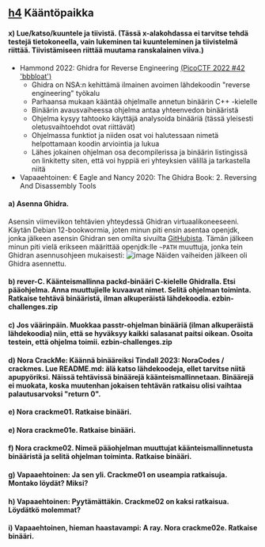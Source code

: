 ## [h4](https://terokarvinen.com/application-hacking/#:~:text=tai%20kirjaston%20toteutusta.-,h4,-K%C3%A4%C3%A4nt%C3%B6paikka) Kääntöpaikka


#### x) Lue/katso/kuuntele ja tiivistä. (Tässä x-alakohdassa ei tarvitse tehdä testejä tietokoneella, vain lukeminen tai kuunteleminen ja tiivistelmä riittää. Tiivistämiseen riittää muutama ranskalainen viiva.)
- Hammond 2022: Ghidra for Reverse Engineering [(PicoCTF 2022 #42 'bbbloat')](https://www.youtube.com/watch?v=oTD_ki86c9I)
  - Ghidra on NSA:n kehittämä ilmainen avoimen lähdekoodin "reverse engineering" työkalu
  - Parhaansa mukaan kääntää ohjelmalle annetun binäärin C++ -kielelle
  - Binäärin avausvaiheessa ohjelma antaa yhteenvedon binääristä
  - Ohjelma kysyy tahtooko käyttäjä analysoida binääriä (tässä yleisesti oletusvaihtoehdot ovat riittävät)
  - Ohjelmassa funktiot ja niiden osat voi halutessaan nimetä helpottamaan koodin arviointia ja lukua
  - Lähes jokainen ohjelman osa decompilerissa ja binäärin listingissä on linkitetty siten, että voi hyppiä eri yhteyksien välillä ja tarkastella niitä
- Vapaaehtoinen: € Eagle and Nancy 2020: The Ghidra Book: 2. Reversing And Disassembly Tools


#### a) Asenna Ghidra.

Asensin viimeviikon tehtävien yhteydessä Ghidran virtuaalikoneeseeni. Käytän Debian 12-bookwormia, joten minun piti ensin asentaa openjdk, jonka jälkeen asensin Ghidran sen omilta sivuilta [GitHubista](https://github.com/NationalSecurityAgency/ghidra/releases). Tämän jälkeen minun piti vielä erikseen määrittää openjdk:lle `~PATH` muuttuja, jonka tein Ghidran asennusohjeen mukaisesti:
![image](https://github.com/user-attachments/assets/151b0142-fbe5-4a58-a55f-fd9afed388d1)
Näiden vaiheiden jälkeen oli Ghidra asennettu.

#### b) rever-C. Käänteismallinna packd-binääri C-kielelle Ghidralla. Etsi pääohjelma. Anna muuttujielle kuvaavat nimet. Selitä ohjelman toiminta. Ratkaise tehtävä binääristä, ilman alkuperäistä lähdekoodia. ezbin-challenges.zip
#### c) Jos väärinpäin. Muokkaa passtr-ohjelman binääriä (ilman alkuperäistä lähdekoodia) niin, että se hyväksyy kaikki salasanat paitsi oikean. Osoita testein, että ohjelma toimii. ezbin-challenges.zip
#### d) Nora CrackMe: Käännä binääreiksi Tindall 2023: NoraCodes / crackmes. Lue README.md: älä katso lähdekoodeja, ellet tarvitse niitä apupyöriksi. Näissä tehtävissä binäärejä käänteismallinnetaan. Binäärejä ei muokata, koska muutenhan jokaisen tehtävän ratkaisu olisi vaihtaa palautusarvoksi "return 0".
#### e) Nora crackme01. Ratkaise binääri.
#### e) Nora crackme01e. Ratkaise binääri.
#### f) Nora crackme02. Nimeä pääohjelman muuttujat käänteismallinnetusta binääristä ja selitä ohjelman toiminta. Ratkaise binääri.
#### g) Vapaaehtoinen: Ja sen yli. Crackme01 on useampia ratkaisuja. Montako löydät? Miksi?
#### h) Vapaaehtoinen: Pyytämättäkin. Crackme02 on kaksi ratkaisua. Löydätkö molemmat?
#### i) Vapaaehtoinen, hieman haastavampi: A ray. Nora crackme02e. Ratkaise binääri.
